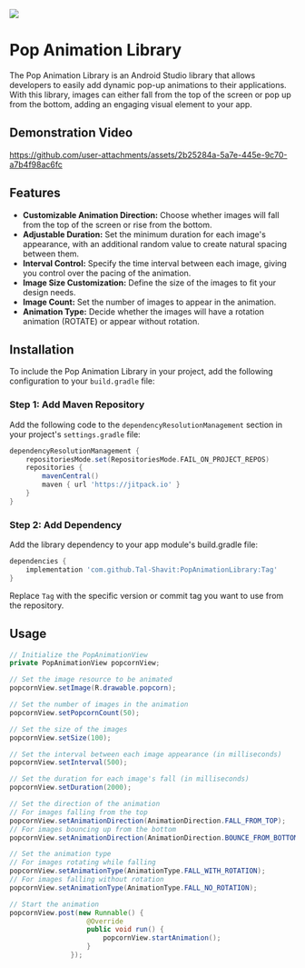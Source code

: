[![](https://www.jitpack.io/v/Tal-Shavit/PopAnimationLibrary.svg)](https://www.jitpack.io/#Tal-Shavit/PopAnimationLibrary)
# Pop Animation Library
The Pop Animation Library is an Android Studio library that allows developers to easily add dynamic pop-up animations to their applications. With this library, images can either fall from the top of the screen or pop up from the bottom, adding an engaging visual element to your app.

## Demonstration Video
https://github.com/user-attachments/assets/2b25284a-5a7e-445e-9c70-a7b4f98ac6fc

## Features
- **Customizable Animation Direction:** Choose whether images will fall from the top of the screen or rise from the bottom.
- **Adjustable Duration:** Set the minimum duration for each image's appearance, with an additional random value to create natural spacing between them.
- **Interval Control:** Specify the time interval between each image, giving you control over the pacing of the animation.
- **Image Size Customization:** Define the size of the images to fit your design needs.
- **Image Count:** Set the number of images to appear in the animation.
- **Animation Type:** Decide whether the images will have a rotation animation (ROTATE) or appear without rotation.

## Installation
To include the Pop Animation Library in your project, add the following configuration to your `build.gradle` file:  

### Step 1: Add Maven Repository

Add the following code to the `dependencyResolutionManagement` section in your project's `settings.gradle` file:

```groovy
dependencyResolutionManagement {
    repositoriesMode.set(RepositoriesMode.FAIL_ON_PROJECT_REPOS)
    repositories {
        mavenCentral()
        maven { url 'https://jitpack.io' }
    }
}
```

### Step 2: Add Dependency
Add the library dependency to your app module's build.gradle file:
``` gradle
dependencies {
    implementation 'com.github.Tal-Shavit:PopAnimationLibrary:Tag'
}
```
Replace `Tag` with the specific version or commit tag you want to use from the repository.

## Usage
 ``` java
// Initialize the PopAnimationView
private PopAnimationView popcornView;

// Set the image resource to be animated
popcornView.setImage(R.drawable.popcorn);

// Set the number of images in the animation
popcornView.setPopcornCount(50);

// Set the size of the images
popcornView.setSize(100);

// Set the interval between each image appearance (in milliseconds)
popcornView.setInterval(500);

// Set the duration for each image's fall (in milliseconds)
popcornView.setDuration(2000);

// Set the direction of the animation
// For images falling from the top
popcornView.setAnimationDirection(AnimationDirection.FALL_FROM_TOP);
// For images bouncing up from the bottom
 popcornView.setAnimationDirection(AnimationDirection.BOUNCE_FROM_BOTTOM);

// Set the animation type
// For images rotating while falling
popcornView.setAnimationType(AnimationType.FALL_WITH_ROTATION);
// For images falling without rotation
 popcornView.setAnimationType(AnimationType.FALL_NO_ROTATION);

// Start the animation
popcornView.post(new Runnable() {
                    @Override
                    public void run() {
                        popcornView.startAnimation();
                    }
                });
```



